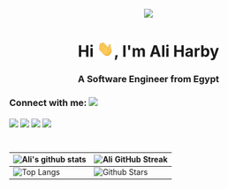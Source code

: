 <p align="center">
  <img src="https://github.com/thompsonemerson/thompsonemerson/raw/master/cover-thompson.png" height="200"/>
</p>
<h1 align="center">Hi <img src="https://raw.githubusercontent.com/ABSphreak/ABSphreak/master/gifs/Hi.gif" width="30px">, I'm Ali Harby</h1>
<h3 align="center">A Software Engineer from Egypt</h3>

<h3 align="left">Connect with me: <img src='https://raw.githubusercontent.com/ShahriarShafin/ShahriarShafin/main/Assets/handshake.gif' width="100px"> </h3>
<p align="left">
<a href = 'https://www.linkedin.com/in/ali-harby-4103b7169/'> <img width = '32px' align= 'center' src="https://raw.githubusercontent.com/rahulbanerjee26/githubAboutMeGenerator/main/icons/linked-in-alt.svg"/></a>
<a href = 'https://twitter.com/3li7arbinho'> <img width = '32px' align= 'center' src="https://raw.githubusercontent.com/rahulbanerjee26/githubAboutMeGenerator/main/icons/twitter.svg"/></a>
<a href = 'https://wa.me/+201066038993'> <img width = '32px' align= 'center' src="https://raw.githubusercontent.com/rahulbanerjee26/githubAboutMeGenerator/main/icons/whatsapp.svg"/></a>
<a href = 'https://www.github.com/aliharby12'> <img width = '32px' align= 'center' src="https://raw.githubusercontent.com/rahulbanerjee26/githubAboutMeGenerator/main/icons/github.svg"/></a>
<p align='center'>
</p>

<p></p>
<br>

| ![Ali's github stats](https://github-readme-stats.vercel.app/api?username=aliharby12&show_icons=true&theme=tokyonight) | ![Ali GitHub Streak](https://github-readme-streak-stats.herokuapp.com/?user=aliharby12&theme=tokyonight) |
| --- | --- |
| ![Top Langs](https://github-readme-stats.vercel.app/api/top-langs/?username=aliharby12&theme=tokyonight) | ![Github Stars](https://github-readme-stats.vercel.app/api?username=aliharby12&show_icons=true&locale=en&count_private=true&hide_rank=true&custom_title=My%20GitHub%20Stats&disable_animations=true&theme=tokyonight)
